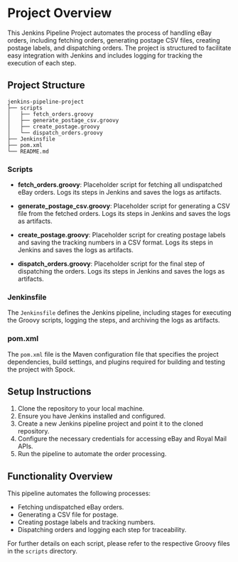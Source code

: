 # Project Overview

This Jenkins Pipeline Project automates the process of handling eBay orders, including fetching orders, generating postage CSV files, creating postage labels, and dispatching orders. The project is structured to facilitate easy integration with Jenkins and includes logging for tracking the execution of each step.

## Project Structure

```
jenkins-pipeline-project
├── scripts
│   ├── fetch_orders.groovy
│   ├── generate_postage_csv.groovy
│   ├── create_postage.groovy
│   └── dispatch_orders.groovy
├── Jenkinsfile
├── pom.xml
└── README.md
```

### Scripts

- **fetch_orders.groovy**: Placeholder script for fetching all undispatched eBay orders. Logs its steps in Jenkins and saves the logs as artifacts.

- **generate_postage_csv.groovy**: Placeholder script for generating a CSV file from the fetched orders. Logs its steps in Jenkins and saves the logs as artifacts.

- **create_postage.groovy**: Placeholder script for creating postage labels and saving the tracking numbers in a CSV format. Logs its steps in Jenkins and saves the logs as artifacts.

- **dispatch_orders.groovy**: Placeholder script for the final step of dispatching the orders. Logs its steps in Jenkins and saves the logs as artifacts.

### Jenkinsfile

The `Jenkinsfile` defines the Jenkins pipeline, including stages for executing the Groovy scripts, logging the steps, and archiving the logs as artifacts.

### pom.xml

The `pom.xml` file is the Maven configuration file that specifies the project dependencies, build settings, and plugins required for building and testing the project with Spock.

## Setup Instructions

1. Clone the repository to your local machine.
2. Ensure you have Jenkins installed and configured.
3. Create a new Jenkins pipeline project and point it to the cloned repository.
4. Configure the necessary credentials for accessing eBay and Royal Mail APIs.
5. Run the pipeline to automate the order processing.

## Functionality Overview

This pipeline automates the following processes:
- Fetching undispatched eBay orders.
- Generating a CSV file for postage.
- Creating postage labels and tracking numbers.
- Dispatching orders and logging each step for traceability.

For further details on each script, please refer to the respective Groovy files in the `scripts` directory.